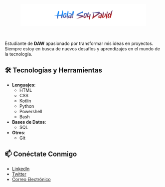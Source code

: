 <p align="center"><img width="80%" alt="Hola! Soy David" src="./assets/readme-header.png"/></p>
<br/>

Estudiante de **DAW** apasionado por transformar mis ideas en proyectos. Siempre estoy en busca de nuevos desafíos y aprendizajes en el mundo de la tecnología.

## 🛠️ Tecnologías y Herramientas
- **Lenguajes**: 
  - HTML
  - CSS
  - Kotlin
  - Python
  - Powershell
  - Bash
- **Bases de Datos**: 
  - SQL
- **Otros**: 
  - Git

## 📫 Conéctate Conmigo
- [LinkedIn](404)
- [Twitter](404)
- [Correo Electrónico](404)

